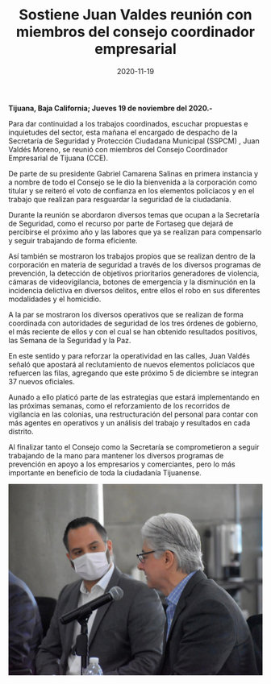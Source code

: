﻿---
layout: blog
title:  "Sostiene Juan Valdes reunión con miembros del consejo coordinador empresarial"
date:   2020-11-19
categories: tijuana
permalink: /:categories/:title:output_ext
image: /img/cnr/sostiene-juan-valdes-reunion-con-miembros-del-consejo.jpg
alt: "Sostiene Juan Valdes reunión con miembros del consejo coordinador empresarial"
autor: "CNR Noticias - Canal 73"
---


**Tijuana, Baja California;  Jueves 19 de noviembre del 2020.-**


Para dar continuidad a los trabajos coordinados, escuchar propuestas e inquietudes del sector, esta mañana el encargado de despacho de la Secretaría de Seguridad y Protección Ciudadana Municipal (SSPCM) , Juan Valdés Moreno, se reunió con miembros del Consejo Coordinador Empresarial de Tijuana (CCE). 


De parte de su presidente Gabriel Camarena Salinas en primera instancia y a nombre de todo el Consejo se le dio la bienvenida a la corporación como titular y se reiteró el voto de confianza en los elementos policíacos y en el trabajo que realizan para resguardar la seguridad de la ciudadanía. 


Durante la reunión se abordaron diversos temas que ocupan a la Secretaría de Seguridad, como el recurso por parte de Fortaseg que dejará de percibirse el próximo año y las labores que ya se realizan para compensarlo y seguir trabajando de forma eficiente.


Así también se mostraron los trabajos propios que se realizan dentro de la corporación en materia de seguridad a través de los diversos programas de prevención, la detección de objetivos prioritarios generadores de violencia, cámaras de videovigilancia, botones de emergencia y la disminución en la incidencia delictiva en diversos delitos, entre ellos el robo en sus diferentes modalidades y el homicidio. 


A la par se mostraron los diversos operativos que se realizan de forma coordinada con autoridades de seguridad de los tres órdenes de gobierno, el más reciente de ellos y con el cual se han obtenido resultados positivos, las Semana de la Seguridad y la Paz. 


En este sentido y para reforzar la operatividad en las calles, Juan Valdés señaló que apostará al reclutamiento de nuevos elementos policíacos que refuercen las filas, agregando que este próximo 5 de diciembre se integran 37 nuevos oficiales. 


Aunado a ello platicó parte de las estrategias que estará implementando en las próximas semanas, como el reforzamiento de los recorridos de vigilancia en las colonias, una restructuración del personal para contar con más agentes en operativos y un análisis del trabajo y resultados en cada distrito. 


Al finalizar tanto el Consejo como la Secretaría se comprometieron a seguir trabajando de la mano para mantener los diversos programas de prevención en apoyo a los empresarios y comerciantes, pero lo más importante en beneficio de toda la ciudadanía Tijuanense.

<div id="carouselExampleSlidesOnly" class="carousel slide" data-ride="carousel">
  <div class="carousel-inner">
    <div class="carousel-item active">
       <img class="d-block w-100" src="/img/cnr/sostiene-juan-valdes-reunion-con-miembros-del-consejo.jpg" loading="lazy"  alt="Sostiene Juan Valdes reunión con miembros del consejo coordinador empresarial">
    </div>           
  </div>
</div>
